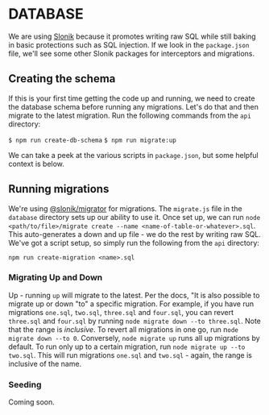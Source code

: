 # DATABASE
We are using [Slonik](https://github.com/gajus/slonik) because it promotes writing raw SQL while still baking in basic protections such as SQL injection. If we look in the `package.json` file, we'll see some other Slonik packages for interceptors and migrations.

## Creating the schema
If this is your first time getting the code up and running, we need to create the database schema before running any migrations. Let's do that and then migrate to the latest migration. Run the following commands from the `api` directory:

`$ npm run create-db-schema`
`$ npm run migrate:up`

We can take a peek at the various scripts in `package.json`, but some helpful context is below.

## Running migrations
We're using [@slonik/migrator](https://www.npmjs.com/package/@slonik/migrator) for migrations. The `migrate.js` file in the `database` directory sets up our ability to use it. Once set up, we can run `node <path/to/file>/migrate create --name <name-of-table-or-whatever>.sql`. This auto-generates a down and up file - we do the rest by writing raw SQL. We've got a script setup, so simply run the following from the `api` directory:

`npm run create-migration <name>.sql`

### Migrating Up and Down
Up - running `up` will migrate to the latest. Per the docs, "It is also possible to migrate up or down "to" a specific migration. For example, if you have run migrations `one.sql`, `two.sql`, `three.sql` and `four.sql`, you can revert `three.sql` and `four.sql` by running `node migrate down --to three.sql`. Note that the range is _inclusive_. To revert all migrations in one go, run n`ode migrate down --to 0`. Conversely, `node migrate up` runs all up migrations by default. To run only up to a certain migration, run `node migrate up --to two.sql`. This will run migrations `one.sql` and `two.sql` - again, the range is inclusive of the name.

### Seeding
Coming soon.
